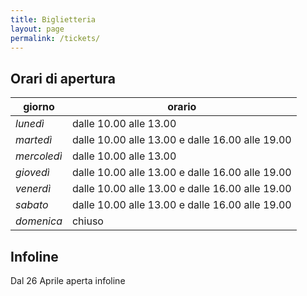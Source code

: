 ```yaml
---
title: Biglietteria
layout: page
permalink: /tickets/
---
```


## Orari di apertura

| giorno   | orario |
| -------- | ---------------------- |
| _lunedì_ | dalle 10.00 alle 13.00 |
| _martedì_| dalle 10.00 alle 13.00 e dalle 16.00 alle 19.00 |
| _mercoledì_| dalle 10.00 alle 13.00 |
| _giovedì_| dalle 10.00 alle 13.00 e dalle 16.00 alle 19.00 |
| _venerdì_| dalle 10.00 alle 13.00 e dalle 16.00 alle 19.00 |
| _sabato_| dalle 10.00 alle 13.00 e dalle 16.00 alle 19.00 |
| _domenica_| chiuso |

## Infoline

Dal 26 Aprile aperta infoline
